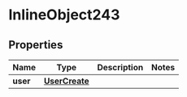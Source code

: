 

# InlineObject243

## Properties

Name | Type | Description | Notes
------------ | ------------- | ------------- | -------------
**user** | [**UserCreate**](UserCreate.md) |  | 



